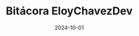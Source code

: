 ---
title: "Bitácora EloyChavezDev"
image: "/images/proyectos/Bitacora_EloyChavezDev.png"
link: "https://bitacora.eloychavez.dev/"
tags: ["2024", "Activo"]
date: 2024-10-01
---